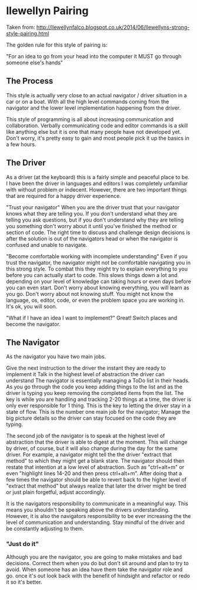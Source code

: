 # llewellyn Pairing

Taken from: http://llewellynfalco.blogspot.co.uk/2014/06/llewellyns-strong-style-pairing.html


The golden rule for this style of pairing is:

"For an idea to go from your head into the computer 
it MUST go through someone else's hands"


## The Process

This style is actually very close to an actual navigator / driver situation in a car or on a boat. With all the high level commands coming from the navigator and the lower level implementation happening from the driver.

This style of programming is all about increasing communication and collaboration. Verbally communicating code and editor commands is a skill like anything else but it is one that many people have not developed yet. Don't worry, it's pretty easy to gain and most people pick it up the basics in a few hours.


## The Driver
As a driver (at the keyboard) this is a fairly simple and peaceful place to be. I have been the driver in languages and editors I was completely unfamiliar with without problem or indecent. However, there are two important things that are required for a happy driver experience.

"Trust your navigator"
When you are the driver trust that your navigator knows what they are telling you. If you don't understand what they are telling you ask questions, but if you don't understand why they are telling you something don't worry about it until you've finished the method or section of code. The right time to discuss and challenge design decisions is after the solution is out of the navigators head or when the navigator is confused and unable to navigate.

"Become comfortable working with incomplete understanding"
Even if you trust the navigator, the navigator might not be comfortable navigating you in this strong style. To combat this they might try to explain everything to you before you can actually start to code. This slows things down a lot and depending on your level of knowledge can taking hours or even days before you can even start. Don't worry about knowing everything, you will learn as you go. Don't worry about not knowing stuff. You might not know the language, os, editor, code, or even the problem space you are working in. It's ok, you will soon.


"What if I have an idea I want to implement?"
Great! Switch places and become the navigator.


## The Navigator
As the navigator you have two main jobs.

Give the next instruction to the driver the instant they are ready to implement it
Talk in the highest level of abstraction the driver can understand
The navigator is essentially managing a ToDo list in their heads. As you go through the code you keep adding things to the list and as the driver is typing you keep removing the completed items from the list. The key is while you are handling and tracking 2-20 things at a time, the driver is only ever responsible for 1 thing. This is the key to letting the driver stay in a state of flow. This is the number one main job for the navigator; Manage the big picture details so the driver can stay focused on the code they are typing. 

The second job of the navigator is to speak at the highest level of abstraction that the driver is able to digest at the moment. This will change by driver, of course, but it will also change during the day for the same driver. 
For example, a navigator might tell the the driver "extract that method" to which they might get a blank stare. The navigator should then restate that intention at a low level of abstraction. Such as "ctrl+alt+m" or even "highlight lines 14-20 and then press ctrl+alt+m". After doing that a few times the navigator should be able to revert back to the higher level of "extract that method" but always realize that later the driver might be tired or just plain forgetful, adjust accordingly. 

It is the navigators responsibility to communicate in a meaningful way. This means you shouldn't be speaking above the drivers understanding. However, it is also the navigators responsibility to be ever increasing the the level of communication and understanding. Stay mindful of the driver and be constantly adjusting to them.

### "Just do it"
Although you are the navigator, you are going to make mistakes and bad decisions. Correct them when you do but don't sit around and plan to try to avoid.  When someone has an idea have them take the navigator role and go. once it's out look back with the benefit of  hindsight and refactor or redo it so it's better.